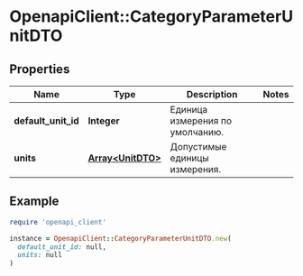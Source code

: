 # OpenapiClient::CategoryParameterUnitDTO

## Properties

| Name | Type | Description | Notes |
| ---- | ---- | ----------- | ----- |
| **default_unit_id** | **Integer** | Единица измерения по умолчанию. |  |
| **units** | [**Array&lt;UnitDTO&gt;**](UnitDTO.md) | Допустимые единицы измерения. |  |

## Example

```ruby
require 'openapi_client'

instance = OpenapiClient::CategoryParameterUnitDTO.new(
  default_unit_id: null,
  units: null
)
```

